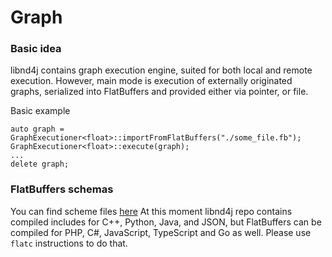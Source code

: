 # Graph

### Basic idea
libnd4j contains graph execution engine, suited for both local and remote execution. However, main mode is execution of externally originated graphs, serialized into FlatBuffers and provided either via pointer, or file.


Basic example
```
auto graph = GraphExecutioner<float>::importFromFlatBuffers("./some_file.fb");
GraphExecutioner<float>::execute(graph);
...
delete graph;
```

### FlatBuffers schemas
You can find scheme files [here](https://github.com/deeplearning4j/libnd4j/tree/master/include/graph/scheme)
At this moment libnd4j repo contains compiled includes for C++, Python, Java, and JSON, but FlatBuffers can be compiled for PHP, C#, JavaScript, TypeScript and Go as well. Please use `flatc` instructions to do that.



